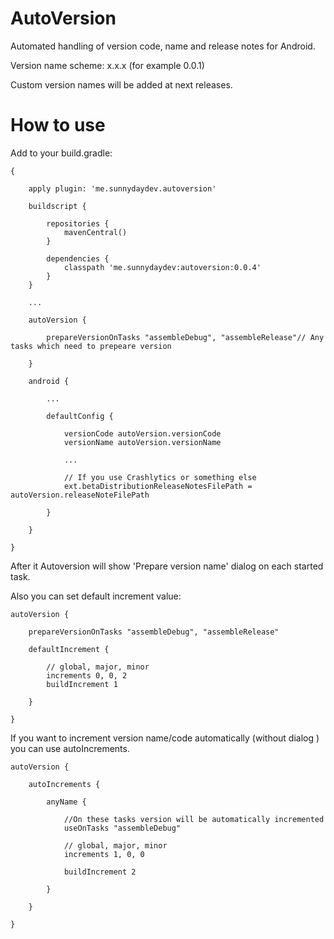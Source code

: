 # AutoVersion
Automated handling of version code, name and release notes for Android.

Version name scheme:
x.x.x (for example 0.0.1)

Custom version names will be added at next releases.

# How to use
Add to your build.gradle:
```
{

    apply plugin: 'me.sunnydaydev.autoversion'
    
    buildscript {

        repositories {
            mavenCentral()
        }

        dependencies {
            classpath 'me.sunnydaydev:autoversion:0.0.4'
        }
    }
    
    ...
    
    autoVersion {
        
        prepareVersionOnTasks "assembleDebug", "assembleRelease"// Any tasks which need to prepeare version
        
    }

    android {

        ...

        defaultConfig {

            versionCode autoVersion.versionCode
            versionName autoVersion.versionName

            ...

            // If you use Crashlytics or something else
            ext.betaDistributionReleaseNotesFilePath = autoVersion.releaseNoteFilePath
            
        }

    }
    
}
```

After it Autoversion will show 'Prepare version name' dialog on each started task.

Also you can set default increment value:
```
autoVersion {
    
    prepareVersionOnTasks "assembleDebug", "assembleRelease"

    defaultIncrement {

        // global, major, minor
        increments 0, 0, 2
        buildIncrement 1

    }

}
```

If you want to increment version name/code automatically (without dialog 
) you can use autoIncrements.
```
autoVersion {

    autoIncrements {

        anyName {
        
            //On these tasks version will be automatically incremented
            useOnTasks "assembleDebug"
            
            // global, major, minor
            increments 1, 0, 0
            
            buildIncrement 2

        }

    }

}
```